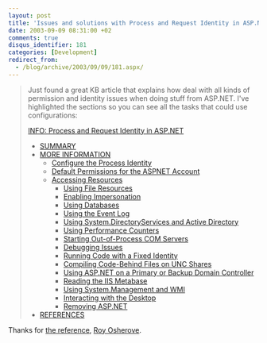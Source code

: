 ```yaml
---
layout: post
title: 'Issues and solutions with Process and Request Identity in ASP.NET '
date: 2003-09-09 08:31:00 +02
comments: true
disqus_identifier: 181
categories: [Development]
redirect_from:
  - /blog/archive/2003/09/09/181.aspx/
---
```


> Just found a great KB article that explains how deal with all kinds of permission and identity issues when doing stuff from ASP.NET. I've highlighted the sections so you can see all the tasks that could use configurations:
>
> [INFO: Process and Request Identity in ASP.NET](http://support.microsoft.com/default.aspx?scid=http://support.microsoft.com:80/support/kb/articles/q317/0/12.asp&NoWebContent=1)
>
> -   [SUMMARY](http://support.microsoft.com/default.aspx?scid=http://support.microsoft.com:80/support/kb/articles/q317/0/12.asp&NoWebContent=1#1)
> -   [MORE INFORMATION](http://support.microsoft.com/default.aspx?scid=http://support.microsoft.com:80/support/kb/articles/q317/0/12.asp&NoWebContent=1#2)
>     -   [Configure the Process Identity](http://support.microsoft.com/default.aspx?scid=http://support.microsoft.com:80/support/kb/articles/q317/0/12.asp&NoWebContent=1#3)
>     -   [Default Permissions for the ASPNET Account](http://support.microsoft.com/default.aspx?scid=http://support.microsoft.com:80/support/kb/articles/q317/0/12.asp&NoWebContent=1#4)
>     -   [Accessing Resources](http://support.microsoft.com/default.aspx?scid=http://support.microsoft.com:80/support/kb/articles/q317/0/12.asp&NoWebContent=1#5)
>         -   [Using File Resources](http://support.microsoft.com/default.aspx?scid=http://support.microsoft.com:80/support/kb/articles/q317/0/12.asp&NoWebContent=1#5a)
>         -   [Enabling Impersonation](http://support.microsoft.com/default.aspx?scid=http://support.microsoft.com:80/support/kb/articles/q317/0/12.asp&NoWebContent=1#5b)
>         -   [Using Databases](http://support.microsoft.com/default.aspx?scid=http://support.microsoft.com:80/support/kb/articles/q317/0/12.asp&NoWebContent=1#5c)
>         -   [Using the Event Log](http://support.microsoft.com/default.aspx?scid=http://support.microsoft.com:80/support/kb/articles/q317/0/12.asp&NoWebContent=1#5d)
>         -   [Using System.DirectoryServices and Active Directory](http://support.microsoft.com/default.aspx?scid=http://support.microsoft.com:80/support/kb/articles/q317/0/12.asp&NoWebContent=1#5e)
>         -   [Using Performance Counters](http://support.microsoft.com/default.aspx?scid=http://support.microsoft.com:80/support/kb/articles/q317/0/12.asp&NoWebContent=1#5f)
>         -   [Starting Out-of-Process COM Servers](http://support.microsoft.com/default.aspx?scid=http://support.microsoft.com:80/support/kb/articles/q317/0/12.asp&NoWebContent=1#5g)
>         -   [Debugging Issues](http://support.microsoft.com/default.aspx?scid=http://support.microsoft.com:80/support/kb/articles/q317/0/12.asp&NoWebContent=1#5h)
>         -   [Running Code with a Fixed Identity](http://support.microsoft.com/default.aspx?scid=http://support.microsoft.com:80/support/kb/articles/q317/0/12.asp&NoWebContent=1#5i)
>         -   [Compiling Code-Behind Files on UNC Shares](http://support.microsoft.com/default.aspx?scid=http://support.microsoft.com:80/support/kb/articles/q317/0/12.asp&NoWebContent=1#5j)
>         -   [Using ASP.NET on a Primary or Backup Domain Controller](http://support.microsoft.com/default.aspx?scid=http://support.microsoft.com:80/support/kb/articles/q317/0/12.asp&NoWebContent=1#5k)
>         -   [Reading the IIS Metabase](http://support.microsoft.com/default.aspx?scid=http://support.microsoft.com:80/support/kb/articles/q317/0/12.asp&NoWebContent=1#5l)
>         -   [Using System.Management and WMI](http://support.microsoft.com/default.aspx?scid=http://support.microsoft.com:80/support/kb/articles/q317/0/12.asp&NoWebContent=1#5m)
>         -   [Interacting with the Desktop](http://support.microsoft.com/default.aspx?scid=http://support.microsoft.com:80/support/kb/articles/q317/0/12.asp&NoWebContent=1#5n)
>         -   [Removing ASP.NET](http://support.microsoft.com/default.aspx?scid=http://support.microsoft.com:80/support/kb/articles/q317/0/12.asp&NoWebContent=1#5o)
> -   [REFERENCES](http://support.microsoft.com/default.aspx?scid=http://support.microsoft.com:80/support/kb/articles/q317/0/12.asp&NoWebContent=1#6)

Thanks for [the reference](http://weblogs.asp.net/rosherove/posts/26732.aspx), [Roy Osherove](http://weblogs.asp.net/rosherove/).

